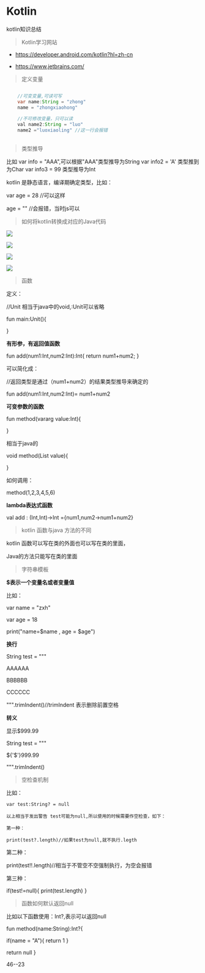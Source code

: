 # Kotlin
kotlin知识总结


> Kotlin学习网站
- https://developer.android.com/kotlin?hl=zh-cn

- https://www.jetbrains.com/

> 定义变量
```java

    //可变变量,可读可写
    var name:String = "zhong"
    name = "zhongxiaohong"
    
    //不可修改变量，只可以读
    val name2:String = "luo"
    name2 ="luoxiaoling" //这一行会报错
    
```

> 类型推导

比如 
var info = "AAA",可以根据"AAA"类型推导为String
var info2 = 'A' 类型推到为Char
var info3 = 99 类型推导为Int

kotlin  是静态语言，编译期确定类型，比如：

var age = 28  //可以这样

age  = ""  //会报错，当时js可以



> 如何将kotlin转换成对应的Java代码

![](https://github.com/ZhongXiaoHong/Kotlin/blob/master/61711111111111111.jpg)

![](https://github.com/ZhongXiaoHong/Kotlin/blob/master/6172222222222222.png)

![](https://github.com/ZhongXiaoHong/Kotlin/blob/master/617333333333222222666.png)

![](https://github.com/ZhongXiaoHong/Kotlin/blob/master/617456789.png)

> 函数

定义：

//Unit 相当于java中的void,:Unit可以省略

fun   main:Unit(){

}

**有形参，有返回值函数**

fun  add(num1:Int,num2:Int):Int{
    return num1+num2;
}

可以简化成：

//返回类型是通过（num1+num2）的结果类型推导来确定的 

fun add(num1:Int,num2:Int)= num1+num2

**可变参数的函数**

fun method(vararg value:Int){

}

相当于java的

void method(List<Integer> value){

}

如何调用：

method(1,2,3,4,5,6)

**lambda表达式函数**

val  add : (Int,Int)->Int ={num1,num2->num1+num2}

> kotlin 函数与java 方法的不同

kotlin  函数可以写在类的外面也可以写在类的里面，

Java的方法只能写在类的里面

> 字符串模板

**$表示一个变量名或者变量值**

比如：

var name  = "zxh"

var age = 18

print("name=$name , age = $age")

**换行**

String  test = """

AAAAAA

BBBBBB

CCCCCC

""".trimIndent()//trimIndent 表示删除前置空格

**转义**

显示$999.99

String  test = """

${'$'}999.99

""".trimIndent()

> 空检查机制

比如：

    var test:String? = null
    
    以上相当于发出警告 test可能为null,所以使用的时候需要作空检查，如下：
    
    第一种：
    
    print(test?.length)//如果test为null,就不执行.legth
   
   第二种：
   
   print(test!!.length)//相当于不管空不空强制执行，为空会报错
   
   第三种：
   
   if(test!=null){
     print(test.length)
   }
   
  
> 函数如何默认返回null

比如以下函数使用：Int?,表示可以返回null

 fun method(name:String):Int?{
 
 if(name = "A"){
 return 1
 }
 
 return null
 }
 
 46--23
    
    












